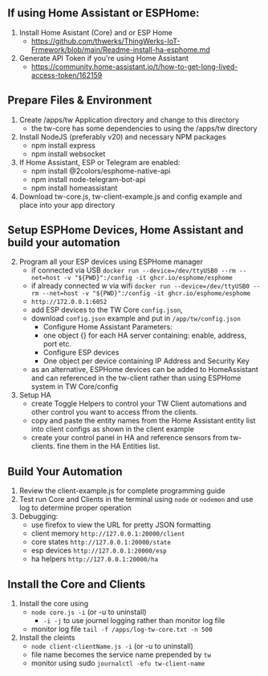 ## If using Home Assistant or ESPHome:
1) Install Home Asistant (Core) and or ESP Home
   * https://github.com/thwerks/ThingWerks-IoT-Frmework/blob/main/Readme-install-ha-esphome.md
3) Generate API Token if you're using Home Assistant 
   * https://community.home-assistant.io/t/how-to-get-long-lived-access-token/162159
  
## Prepare Files & Environment
1) Create /apps/tw Application directory and change to this directory
   * the tw-core has some dependencies to using the /apps/tw directory
2) Install NodeJS (preferably v20) and necessary NPM packages
   * npm install express
   * npm install websocket
3) If Home Assistant, ESP or Telegram are enabled:
   * npm install @2colors/esphome-native-api
   * npm install node-telegram-bot-api
   * npm install homeassistant
4) Download tw-core.js, tw-client-example.js and config example and place into your app directory

## Setup ESPHome Devices, Home Assistant and build your automation
2) Program all your ESP devices using ESPHome manager
    * if connected via USB `docker run --device=/dev/ttyUSB0 --rm --net=host -v "${PWD}":/config -it ghcr.io/esphome/esphome`
    * if already connected w via wifi `docker run --device=/dev/ttyUSB0 --rm --net=host -v "${PWD}":/config -it ghcr.io/esphome/esphome`
    * `http://172.0.0.1:6052`
    * add ESP devices to the TW Core `config.json`,
    * download `config.json` example and put in `/app/tw/config.json`
        - Configure Home Assistant Parameters:
        - one object {} for each HA server containing: enable, address, port etc.
        - Configure ESP devices
        - One object per device containing IP Address and Security Key
    * as an alternative, ESPHome devices can be added to HomeAssistant and can referenced in the tw-client rather than using ESPHome system in TW Core/config
3) Setup HA
    * create Toggle Helpers to control your TW Client automations and other control you want to access ffrom the clients.
    * copy and paste the entity names from the Home Assistant entity list into client configs as shown in the client example 
    * create your control panel in HA and reference sensors from tw-clients. fine them in the HA Entities list.

## Build Your Automation
1) Review the client-example.js for complete programming guide
2) Test run Core and Clients in the terminal using `node` or `nodemon` and use log to determine proper operation
3) Debugging:
    * use firefox to view the URL for pretty JSON formatting
    * client memory `http://127.0.0.1:20000/client` 
    * core states `http://127.0.0.1:20000/state`
    * esp devices `http://127.0.0.1:20000/esp`
    * ha helpers `http://127.0.0.1:20000/ha`

## Install the Core and Clients
1) Install the core using  
    * `node core.js -i`  (or -u to uninstall)
       - `-i -j` to use journel logging rather than monitor log file 
    * monitor log file `tail -f /apps/log-tw-core.txt -n 500`
2) Install the cleints
    * `node client-clientName.js -i`  (or -u to uninstall)
    * file name becomes the service name prepended by `tw`
    * monitor using sudo `journalctl -efu tw-client-name`
